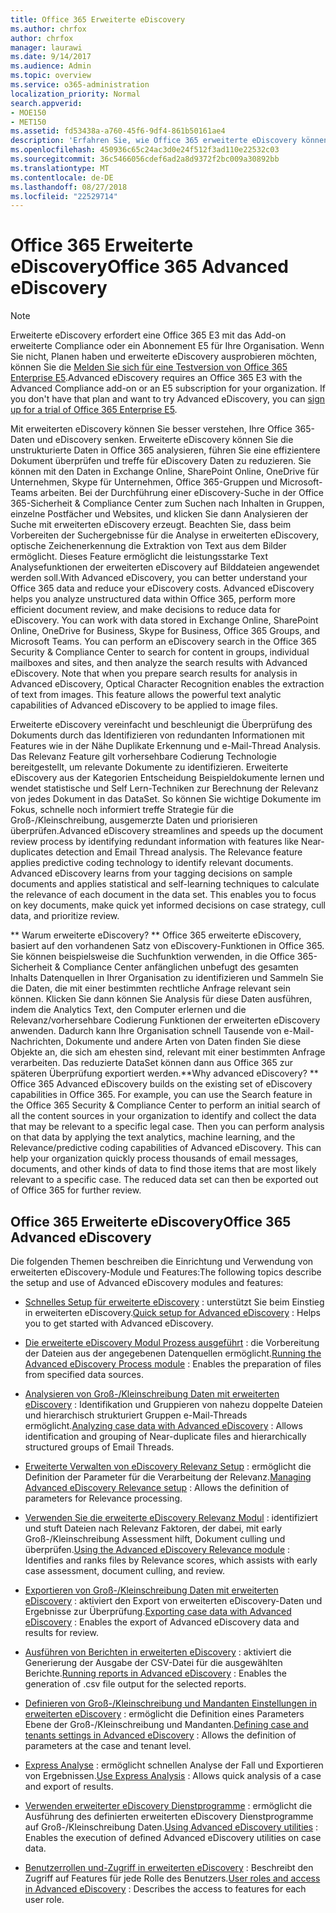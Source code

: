```yaml
---
title: Office 365 Erweiterte eDiscovery
ms.author: chrfox
author: chrfox
manager: laurawi
ms.date: 9/14/2017
ms.audience: Admin
ms.topic: overview
ms.service: o365-administration
localization_priority: Normal
search.appverid:
- MOE150
- MET150
ms.assetid: fd53438a-a760-45f6-9df4-861b50161ae4
description: 'Erfahren Sie, wie Office 365 erweiterte eDiscovery können Sie Analysieren von Daten in Office 365 und Optimierung des Dokuments Reviews treffe für effiziente eDiscovery.  '
ms.openlocfilehash: 450936c65c24ac3d0e24f512f3ad110e22532c03
ms.sourcegitcommit: 36c5466056cdef6ad2a8d9372f2bc009a30892bb
ms.translationtype: MT
ms.contentlocale: de-DE
ms.lasthandoff: 08/27/2018
ms.locfileid: "22529714"
---
```

# <a name="office-365-advanced-ediscovery"></a><span data-ttu-id="59aac-103">Office 365 Erweiterte eDiscovery</span><span class="sxs-lookup"><span data-stu-id="59aac-103">Office 365 Advanced eDiscovery</span></span>

> [!NOTE]
> <span data-ttu-id="59aac-p101">Erweiterte eDiscovery erfordert eine Office 365 E3 mit das Add-on erweiterte Compliance oder ein Abonnement E5 für Ihre Organisation. Wenn Sie nicht, Planen haben und erweiterte eDiscovery ausprobieren möchten, können Sie die [Melden Sie sich für eine Testversion von Office 365 Enterprise E5](https://go.microsoft.com/fwlink/p/?LinkID=698279).</span><span class="sxs-lookup"><span data-stu-id="59aac-p101">Advanced eDiscovery requires an Office 365 E3 with the Advanced Compliance add-on or an E5 subscription for your organization. If you don't have that plan and want to try Advanced eDiscovery, you can [sign up for a trial of Office 365 Enterprise E5](https://go.microsoft.com/fwlink/p/?LinkID=698279).</span></span> 
  
<span data-ttu-id="59aac-p102">Mit erweiterten eDiscovery können Sie besser verstehen, Ihre Office 365-Daten und eDiscovery senken. Erweiterte eDiscovery können Sie die unstrukturierte Daten in Office 365 analysieren, führen Sie eine effizientere Dokument überprüfen und treffe für eDiscovery Daten zu reduzieren. Sie können mit den Daten in Exchange Online, SharePoint Online, OneDrive für Unternehmen, Skype für Unternehmen, Office 365-Gruppen und Microsoft-Teams arbeiten. Bei der Durchführung einer eDiscovery-Suche in der Office 365-Sicherheit &amp; Compliance Center zum Suchen nach Inhalten in Gruppen, einzelne Postfächer und Websites, und klicken Sie dann Analysieren der Suche mit erweiterten eDiscovery erzeugt. Beachten Sie, dass beim Vorbereiten der Suchergebnisse für die Analyse in erweiterten eDiscovery, optische Zeichenerkennung die Extraktion von Text aus dem Bilder ermöglicht. Dieses Feature ermöglicht die leistungsstarke Text Analysefunktionen der erweiterten eDiscovery auf Bilddateien angewendet werden soll.</span><span class="sxs-lookup"><span data-stu-id="59aac-p102">With Advanced eDiscovery, you can better understand your Office 365 data and reduce your eDiscovery costs. Advanced eDiscovery helps you analyze unstructured data within Office 365, perform more efficient document review, and make decisions to reduce data for eDiscovery. You can work with data stored in Exchange Online, SharePoint Online, OneDrive for Business, Skype for Business, Office 365 Groups, and Microsoft Teams. You can perform an eDiscovery search in the Office 365 Security &amp; Compliance Center to search for content in groups, individual mailboxes and sites, and then analyze the search results with Advanced eDiscovery. Note that when you prepare search results for analysis in Advanced eDiscovery, Optical Character Recognition enables the extraction of text from images. This feature allows the powerful text analytic capabilities of Advanced eDiscovery to be applied to image files.</span></span>
  
<span data-ttu-id="59aac-p103">Erweiterte eDiscovery vereinfacht und beschleunigt die Überprüfung des Dokuments durch das Identifizieren von redundanten Informationen mit Features wie in der Nähe Duplikate Erkennung und e-Mail-Thread Analysis. Das Relevanz Feature gilt vorhersehbare Codierung Technologie bereitgestellt, um relevante Dokumente zu identifizieren. Erweiterte eDiscovery aus der Kategorien Entscheidung Beispieldokumente lernen und wendet statistische und Self Lern-Techniken zur Berechnung der Relevanz von jedes Dokument in das DataSet. So können Sie wichtige Dokumente im Fokus, schnelle noch informiert treffe Strategie für die Groß-/Kleinschreibung, ausgemerzte Daten und priorisieren überprüfen.</span><span class="sxs-lookup"><span data-stu-id="59aac-p103">Advanced eDiscovery streamlines and speeds up the document review process by identifying redundant information with features like Near-duplicates detection and Email Thread analysis. The Relevance feature applies predictive coding technology to identify relevant documents. Advanced eDiscovery learns from your tagging decisions on sample documents and applies statistical and self-learning techniques to calculate the relevance of each document in the data set. This enables you to focus on key documents, make quick yet informed decisions on case strategy, cull data, and prioritize review.</span></span>
  
 <span data-ttu-id="59aac-p104">** Warum erweiterte eDiscovery? ** Office 365 erweiterte eDiscovery, basiert auf den vorhandenen Satz von eDiscovery-Funktionen in Office 365. Sie können beispielsweise die Suchfunktion verwenden, in die Office 365-Sicherheit &amp; Compliance Center anfänglichen unbefugt des gesamten Inhalts Datenquellen in Ihrer Organisation zu identifizieren und Sammeln Sie die Daten, die mit einer bestimmten rechtliche Anfrage relevant sein können. Klicken Sie dann können Sie Analysis für diese Daten ausführen, indem die Analytics Text, den Computer erlernen und die Relevanz/vorhersehbare Codierung Funktionen der erweiterten eDiscovery anwenden. Dadurch kann Ihre Organisation schnell Tausende von e-Mail-Nachrichten, Dokumente und andere Arten von Daten finden Sie diese Objekte an, die sich am ehesten sind, relevant mit einer bestimmten Anfrage verarbeiten. Das reduzierte DataSet können dann aus Office 365 zur späteren Überprüfung exportiert werden.</span><span class="sxs-lookup"><span data-stu-id="59aac-p104">**Why advanced eDiscovery? ** Office 365 Advanced eDiscovery builds on the existing set of eDiscovery capabilities in Office 365. For example, you can use the Search feature in the Office 365 Security &amp; Compliance Center to perform an initial search of all the content sources in your organization to identify and collect the data that may be relevant to a specific legal case. Then you can perform analysis on that data by applying the text analytics, machine learning, and the Relevance/predictive coding capabilities of Advanced eDiscovery. This can help your organization quickly process thousands of email messages, documents, and other kinds of data to find those items that are most likely relevant to a specific case. The reduced data set can then be exported out of Office 365 for further review.</span></span> 
  
## <a name="office-365-advanced-ediscovery"></a><span data-ttu-id="59aac-122">Office 365 Erweiterte eDiscovery</span><span class="sxs-lookup"><span data-stu-id="59aac-122">Office 365 Advanced eDiscovery</span></span>

<span data-ttu-id="59aac-123">Die folgenden Themen beschreiben die Einrichtung und Verwendung von erweiterten eDiscovery-Module und Features:</span><span class="sxs-lookup"><span data-stu-id="59aac-123">The following topics describe the setup and use of Advanced eDiscovery modules and features:</span></span>
  
- <span data-ttu-id="59aac-124">[Schnelles Setup für erweiterte eDiscovery](quick-setup-for-advanced-ediscovery.md) : unterstützt Sie beim Einstieg in erweiterten eDiscovery.</span><span class="sxs-lookup"><span data-stu-id="59aac-124">[Quick setup for Advanced eDiscovery](quick-setup-for-advanced-ediscovery.md) : Helps you to get started with Advanced eDiscovery.</span></span> 
    
- <span data-ttu-id="59aac-125">[Die erweiterte eDiscovery Modul Prozess ausgeführt](run-the-process-module-in-advanced-ediscovery.md) : die Vorbereitung der Dateien aus der angegebenen Datenquellen ermöglicht.</span><span class="sxs-lookup"><span data-stu-id="59aac-125">[Running the Advanced eDiscovery Process module](run-the-process-module-in-advanced-ediscovery.md) : Enables the preparation of files from specified data sources.</span></span> 
    
- <span data-ttu-id="59aac-126">[Analysieren von Groß-/Kleinschreibung Daten mit erweiterten eDiscovery](analyze-case-data-with-advanced-ediscovery.md) : Identifikation und Gruppieren von nahezu doppelte Dateien und hierarchisch strukturiert Gruppen e-Mail-Threads ermöglicht.</span><span class="sxs-lookup"><span data-stu-id="59aac-126">[Analyzing case data with Advanced eDiscovery](analyze-case-data-with-advanced-ediscovery.md) : Allows identification and grouping of Near-duplicate files and hierarchically structured groups of Email Threads.</span></span> 
    
- <span data-ttu-id="59aac-127">[Erweiterte Verwalten von eDiscovery Relevanz Setup](manage-relevance-setup-in-advanced-ediscovery.md) : ermöglicht die Definition der Parameter für die Verarbeitung der Relevanz.</span><span class="sxs-lookup"><span data-stu-id="59aac-127">[Managing Advanced eDiscovery Relevance setup](manage-relevance-setup-in-advanced-ediscovery.md) : Allows the definition of parameters for Relevance processing.</span></span> 
    
- <span data-ttu-id="59aac-128">[Verwenden Sie die erweiterte eDiscovery Relevanz Modul](use-relevance-in-advanced-ediscovery.md) : identifiziert und stuft Dateien nach Relevanz Faktoren, der dabei, mit early Groß-/Kleinschreibung Assessment hilft, Dokument culling und überprüfen.</span><span class="sxs-lookup"><span data-stu-id="59aac-128">[Using the Advanced eDiscovery Relevance module](use-relevance-in-advanced-ediscovery.md) : Identifies and ranks files by Relevance scores, which assists with early case assessment, document culling, and review.</span></span> 
    
- <span data-ttu-id="59aac-129">[Exportieren von Groß-/Kleinschreibung Daten mit erweiterten eDiscovery](export-case-data-in-advanced-ediscovery.md) : aktiviert den Export von erweiterten eDiscovery-Daten und Ergebnisse zur Überprüfung.</span><span class="sxs-lookup"><span data-stu-id="59aac-129">[Exporting case data with Advanced eDiscovery](export-case-data-in-advanced-ediscovery.md) : Enables the export of Advanced eDiscovery data and results for review.</span></span> 
    
- <span data-ttu-id="59aac-130">[Ausführen von Berichten in erweiterten eDiscovery](run-reports-in-advanced-ediscovery.md) : aktiviert die Generierung der Ausgabe der CSV-Datei für die ausgewählten Berichte.</span><span class="sxs-lookup"><span data-stu-id="59aac-130">[Running reports in Advanced eDiscovery](run-reports-in-advanced-ediscovery.md) : Enables the generation of .csv file output for the selected reports.</span></span> 
    
- <span data-ttu-id="59aac-131">[Definieren von Groß-/Kleinschreibung und Mandanten Einstellungen in erweiterten eDiscovery](define-case-and-tenant-settings-in-advanced-ediscovery.md) : ermöglicht die Definition eines Parameters Ebene der Groß-/Kleinschreibung und Mandanten.</span><span class="sxs-lookup"><span data-stu-id="59aac-131">[Defining case and tenants settings in Advanced eDiscovery](define-case-and-tenant-settings-in-advanced-ediscovery.md) : Allows the definition of parameters at the case and tenant level.</span></span> 
    
- <span data-ttu-id="59aac-132">[Express Analyse](use-express-analysis-in-advanced-ediscovery.md) : ermöglicht schnellen Analyse der Fall und Exportieren von Ergebnissen.</span><span class="sxs-lookup"><span data-stu-id="59aac-132">[Use Express Analysis](use-express-analysis-in-advanced-ediscovery.md) : Allows quick analysis of a case and export of results.</span></span> 
    
- <span data-ttu-id="59aac-133">[Verwenden erweiterter eDiscovery Dienstprogramme](use-advanced-ediscovery-utilities.md) : ermöglicht die Ausführung des definierten erweiterten eDiscovery Dienstprogramme auf Groß-/Kleinschreibung Daten.</span><span class="sxs-lookup"><span data-stu-id="59aac-133">[Using Advanced eDiscovery utilities](use-advanced-ediscovery-utilities.md) : Enables the execution of defined Advanced eDiscovery utilities on case data.</span></span> 
    
- <span data-ttu-id="59aac-134">[Benutzerrollen und-Zugriff in erweiterten eDiscovery](user-roles-and-access-in-advanced-ediscovery.md) : Beschreibt den Zugriff auf Features für jede Rolle des Benutzers.</span><span class="sxs-lookup"><span data-stu-id="59aac-134">[User roles and access in Advanced eDiscovery](user-roles-and-access-in-advanced-ediscovery.md) : Describes the access to features for each user role.</span></span> 
    

